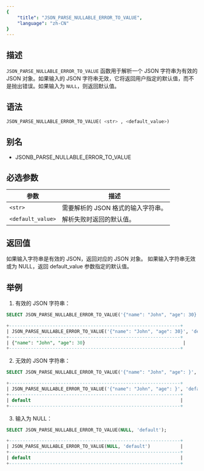 ```yaml
---
{
    "title": "JSON_PARSE_NULLABLE_ERROR_TO_VALUE",
    "language": "zh-CN"
}
---
```


<!-- 
Licensed to the Apache Software Foundation (ASF) under one
or more contributor license agreements.  See the NOTICE file
distributed with this work for additional information
regarding copyright ownership.  The ASF licenses this file
to you under the Apache License, Version 2.0 (the
"License"); you may not use this file except in compliance
with the License.  You may obtain a copy of the License at

  http://www.apache.org/licenses/LICENSE-2.0

Unless required by applicable law or agreed to in writing,
software distributed under the License is distributed on an
"AS IS" BASIS, WITHOUT WARRANTIES OR CONDITIONS OF ANY
KIND, either express or implied.  See the License for the
specific language governing permissions and limitations
under the License.
-->

## 描述

`JSON_PARSE_NULLABLE_ERROR_TO_VALUE` 函数用于解析一个 JSON 字符串为有效的 JSON 对象。如果输入的 JSON 字符串无效，它将返回用户指定的默认值，而不是抛出错误。如果输入为 `NULL`，则返回默认值。

## 语法

```sql
JSON_PARSE_NULLABLE_ERROR_TO_VALUE( <str> , <default_value>)
```
## 别名

- JSONB_PARSE_NULLABLE_ERROR_TO_VALUE

## 必选参数

| 参数 | 描述 |
|------|------|
| `<str>` | 需要解析的 JSON 格式的输入字符串。 |
| `<default_value>` | 解析失败时返回的默认值。 |

## 返回值
如果输入字符串是有效的 JSON，返回对应的 JSON 对象。
如果输入字符串无效或为 NULL，返回 default_value 参数指定的默认值。

## 举例
1. 有效的 JSON 字符串：
```sql
SELECT JSON_PARSE_NULLABLE_ERROR_TO_VALUE('{"name": "John", "age": 30}', 'default');


```
```sql
+---------------------------------------------------------------+
| JSON_PARSE_NULLABLE_ERROR_TO_VALUE('{"name": "John", "age": 30}', 'default') |
+---------------------------------------------------------------+
| {"name": "John", "age": 30}                                    |
+---------------------------------------------------------------+


```
2. 无效的 JSON 字符串：
```sql
SELECT JSON_PARSE_NULLABLE_ERROR_TO_VALUE('{"name": "John", "age": }', 'default');


```
```sql
+---------------------------------------------------------------+
| JSON_PARSE_NULLABLE_ERROR_TO_VALUE('{"name": "John", "age": }', 'default') |
+---------------------------------------------------------------+
| default                                                       |
+---------------------------------------------------------------+

```
3. 输入为 NULL：
```sql
SELECT JSON_PARSE_NULLABLE_ERROR_TO_VALUE(NULL, 'default');


```
```sql
+---------------------------------------------------------------+
| JSON_PARSE_NULLABLE_ERROR_TO_VALUE(NULL, 'default')           |
+---------------------------------------------------------------+
| default                                                       |
+---------------------------------------------------------------+

```